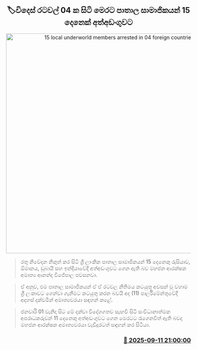 <p align='center'><b><h2 align='center' title='15 local underworld members arrested in 04 foreign countries'>🏷විදෙස් රටවල් 04 ක සිටි මෙරට පාතාල සාමාජිකයන් 15 දෙනෙක් අත්අඩංගුවට</h2></b></p>
<p align='center'><img src='https://helakuru.sgp1.cdn.digitaloceanspaces.com/esana/images/lib/arrested2-archived.jpg' width='600' alt='15 local underworld members arrested in 04 foreign countries'></p>

> රතු නිවේදන නිකුත් කර සිටි ශ්‍රී ලාංකික පාතාල සාමාජිකයන් 15 දෙනෙකු රුසියාව, ඕමානය, ඩුබායි සහ ඉන්දියාවේදී අත්අඩංගුවට ගෙන ඇති බව මහජන ආරක්ෂක අමාත්‍ය ආනන්ද විජේපාල පවසනවා.

> ඒ අනුව, එම පාතාල සාමාජිකයන් ඒ ඒ රටවල නීතිමය කටයුතු අවසන් වූ වහාම ශ්‍රී ලංකාවට ගෙන්වා ගැනීමට කටයුතු කරන බවයි අද (11) පාර්ලිමේන්තුවේදී අදහස් දක්වමින් අමාත්‍යවරයා සඳහන් කළේ.

> ජනවාරි 01 වැනිදා සිට මේ දක්වා විදේශගතව සැඟවී සිටි සංවිධානාත්මක අපරාධකරුවන් 11 දෙනෙකු අත්අඩංගුවට ගෙන මෙරටට රැගෙනවිත් ඇති බවද මහජන ආරක්ෂක අමාත්‍යවරයා වැඩිදුරටත් සඳහන් කර සිටියා.



<h3 align='right'><a href='https://www.helakuru.lk/esana/p/113551/'>📅 2025-09-11 21:00:00</a></h3>
